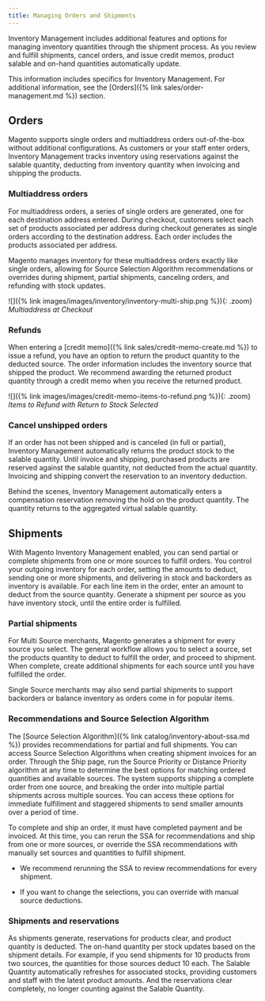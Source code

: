 ```yaml
---
title: Managing Orders and Shipments
---
```


Inventory Management includes additional features and options for managing inventory quantities through the shipment process. As you review and fulfill shipments, cancel orders, and issue credit memos, product salable and on-hand quantities automatically update.

This information includes specifics for Inventory Management. For additional information, see the [Orders]({% link sales/order-management.md %}) section.

## Orders

Magento supports single orders and multiaddress orders out-of-the-box without additional configurations. As customers or your staff enter orders, Inventory Management tracks inventory using reservations against the salable quantity, deducting from inventory quantity when invoicing and shipping the products.

### Multiaddress orders

For multiaddress orders, a series of single orders are generated, one for each destination address entered. During checkout, customers select each set of products associated per address during checkout generates as single orders according to the destination address. Each order includes the products associated per address.

Magento manages inventory for these multiaddress orders exactly like single orders, allowing for Source Selection Algorithm recommendations or overrides during shipment, partial shipments, canceling orders, and refunding with stock updates.

![]({% link images/images/inventory/inventory-multi-ship.png %}){: .zoom}
_Multiaddress at Checkout_

### Refunds

When entering a [credit memo]({% link sales/credit-memo-create.md %}) to issue a refund, you have an option to return the product quantity to the deducted source. The order information includes the inventory source that shipped the product. We recommend awarding the returned product quantity through a credit memo when you receive the returned product.

![]({% link images/images/credit-memo-items-to-refund.png %}){: .zoom}
_Items to Refund with Return to Stock Selected_

### Cancel unshipped orders

If an order has not been shipped and is canceled (in full or partial), Inventory Management automatically returns the product stock to the salable quantity. Until invoice and shipping, purchased products are reserved against the salable quantity, not deducted from the actual quantity. Invoicing and shipping convert the reservation to an inventory deduction.

Behind the scenes, Inventory Management automatically enters a compensation reservation removing the hold on the product quantity. The quantity returns to the aggregated virtual salable quantity.

## Shipments

With Magento Inventory Management enabled, you can send partial or complete shipments from one or more sources to fulfill orders. You control your outgoing inventory for each order, setting the amounts to deduct, sending one or more shipments, and delivering in stock and backorders as inventory is available. For each line item in the order, enter an amount to deduct from the source quantity. Generate a shipment per source as you have inventory stock, until the entire order is fulfilled.

### Partial shipments

For Multi Source merchants, Magento generates a shipment for every source you select. The general workflow allows you to select a source, set the products quantity to deduct to fulfill the order, and proceed to shipment. When complete, create additional shipments for each source until you have fulfilled the order.

Single Source merchants may also send partial shipments to support backorders or balance inventory as orders come in for popular items.

### Recommendations and Source Selection Algorithm

The [Source Selection Algorithm]({% link catalog/inventory-about-ssa.md %}) provides recommendations for partial and full shipments. You can access Source Selection Algorithms when creating shipment invoices for an order. Through the Ship page, run the Source Priority or Distance Priority algorithm at any time to determine the best options for matching ordered quantities and available sources. The system supports shipping a complete order from one source, and breaking the order into multiple partial shipments across multiple sources. You can access these options for immediate fulfillment and staggered shipments to send smaller amounts over a period of time.

To complete and ship an order, it must have completed payment and be invoiced. At this time, you can rerun the SSA for recommendations and ship from one or more sources, or override the SSA recommendations with manually set sources and quantities to fulfill shipment.

- We recommend rerunning the SSA to review recommendations for every shipment.

- If you want to change the selections, you can override with manual source deductions.

### Shipments and reservations

As shipments generate, reservations for products clear, and product quantity is deducted. The on-hand quantity per stock updates based on the shipment details. For example, if you send shipments for 10 products from two sources, the quantities for those sources deduct 10 each. The Salable Quantity automatically refreshes for associated stocks, providing customers and staff with the latest product amounts. And the reservations clear completely, no longer counting against the Salable Quantity.
